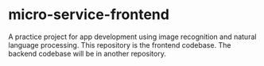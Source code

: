 # micro-service-frontend
A practice project for app development using image recognition and natural language processing.
This repository is the frontend codebase. The backend codebase will be in another repository.
